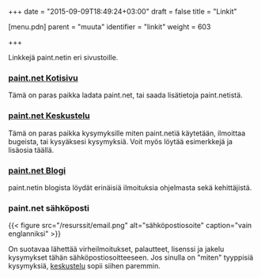 +++
date = "2015-09-09T18:49:24+03:00"
draft = false
title = "Linkit"

[menu.pdn]
    parent = "muuta"
    identifier = "linkit"
    weight = 603

+++

Linkkejä paint.netin eri sivustoille.

### [paint.net Kotisivu](https://www.getpaint.net/)

Tämä on paras paikka ladata paint.net, tai saada lisätietoja paint.netistä.

### [paint.net Keskustelu](https://www.getpaint.net/redirect/forum.html)

Tämä on paras paikka kysymyksille miten paint.netiä käytetään, ilmoittaa bugeista, tai kysyäksesi kysymyksiä. Voit myös löytää esimerkkejä
ja lisäosia täällä.

### [paint.net Blogi](https://blog.getpaint.net/)

paint.netin blogista löydät erinäisiä ilmoituksia ohjelmasta sekä kehittäjistä.

### paint.net sähköposti

{{< figure src="/resurssit/email.png" alt="sähköpostiosoite" caption="vain englanniksi" >}}

On suotavaa lähettää virheilmoitukset, palautteet, lisenssi ja jakelu kysymykset tähän sähköpostiosoitteeseen. Jos sinulla on "miten"
tyyppisiä kysymyksiä, [keskustelu](https://www.getpaint.net/redirect/forum.html) sopii siihen paremmin.
